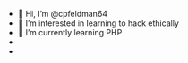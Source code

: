 - 👋 Hi, I’m @cpfeldman64
- 👀 I’m interested in learning to hack ethically
- 🌱 I’m currently learning PHP
- 
- 

<!---
cpfeldman64/cpfeldman64 is a ✨ special ✨ repository because its `README.md` (this file) appears on your GitHub profile.
You can click the Preview link to take a look at your changes.
--->

